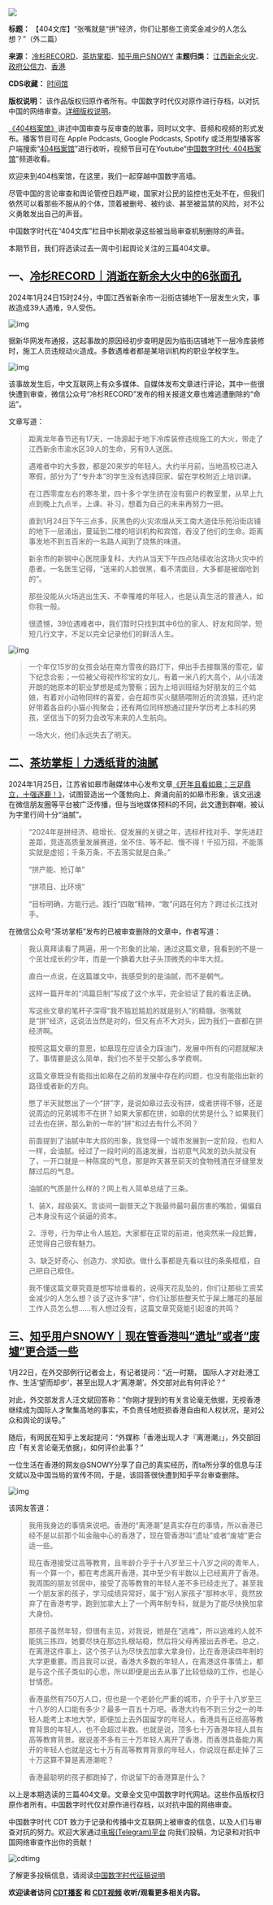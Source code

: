 ![](https://chinadigitaltimes.net/chinese/files/2024/02/4743.png)







**标题：** 【404文库】“张嘴就是“拼”经济，你们让那些工资奖金减少的人怎么想？”（外二篇）  

**来源：** [冷杉RECORD](https://chinadigitaltimes.net/space/冷杉RECORD)、[茶坊掌柜](https://chinadigitaltimes.net/space/茶坊掌柜)、[知乎用户SNOWY](https://chinadigitaltimes.net/space/知乎)
**主题归类：** [江西新余火灾](https://chinadigitaltimes.net/space/江西新余火灾)、[政府公信力](https://chinadigitaltimes.net/space/政府公信力)、[香港](https://chinadigitaltimes.net/space/香港)   

**CDS收藏：** [时间馆](https://chinadigitaltimes.net/space/%E6%97%B6%E9%97%B4%E9%A6%86)  

**版权说明：** 该作品版权归原作者所有。中国数字时代仅对原作进行存档，以对抗中国的网络审查。[详细版权说明](https://chinadigitaltimes.net/chinese/copyright)。




[《404档案馆》](https://chinadigitaltimes.net/chinese/404-archives)讲述中国审查与反审查的故事，同时以文字、音频和视频的形式发布。播客节目可在 Apple Podcasts, Google Podcasts, Spotify 或泛用型播客客户端搜索“[404档案馆](https://open.firstory.me/user/cdt)”进行收听，视频节目可在Youtube“[中国数字时代· 404档案馆](https://www.youtube.com/channel/UCwXewCWwaK1-yec8niJLrqg)”频道收看。


欢迎来到404档案馆，在这里，我们一起穿越中国数字高墙。


尽管中国的言论审查和舆论管控日趋严峻，国家对公民的监控也无处不在，但我们依然可以看那些不服从的个体，顶着被删号、被约谈、甚至被监禁的风险，对不公义勇敢发出自己的声音。


中国数字时代在“404文库”栏目中长期收录这些被当局审查机制删除的声音。


本期节目，我们将选读过去一周中引起舆论关注的三篇404文章。


一、[冷杉RECORD｜消逝在新余大火中的6张面孔](https://chinadigitaltimes.net/chinese/704562.html)
-----------------------------------------------------------------------------


2024年1月24日15时24分，中国江西省新余市一沿街店铺地下一层发生火灾，事故造成39人遇难，9人受伤。


![img](https://chinadigitaltimes.net/chinese/files/2024/02/截屏2024-02-04-下午4.30.55.png)


据新华网发布通报，这起事故的原因经初步查明是因为临街店铺地下一层冷库装修时，施工人员违规动火造成。多数遇难者都是某培训机构的职业学校学生。


![img](https://chinadigitaltimes.net/chinese/files/2024/02/003eZY7tgy1hm5kxsoretj60zo162amv02.jpg)


该事故发生后，中文互联网上有众多媒体、自媒体发布文章进行评论，其中一些很快遭到审查，微信公众号“冷杉RECORD”发布的相关报道文章也难逃遭删除的“命运”。


文章写道：



> 
> 距离龙年春节还有17天，一场源起于地下冷库装修违规施工的大火，带走了江西新余市渝水区39人的生命，另有9人送医。
> 
> 
> 遇难者中的大多数，都是20来岁的年轻人。大约半月前，当地高校已进入寒假，部分为了“专升本”的学生没有选择回家，留在学校附近上培训课。
> 
> 
> 在江西零度左右的寒冬里，四十多个学生挤在没有窗户的教室里，从早上九点到晚上九点半，上课、补习，想着为自己的未来再努力一把。
> 
> 
> 直到1月24日下午三点多，灰黑色的火灾浓烟从天工南大道佳乐苑沿街店铺的地下一层涌出，蔓延到二楼的培训机构和宾馆，吞没了他们的生命。距离事发地不到五百米的一名路人闻到了烧焦的味道。
> 
> 
> 新余市的新钢中心医院康复科，大约从当天下午四点陆续收治这场火灾中的患者。一名医生记得，“送来的人脸很黑，看不清面目，大多都是被烟呛到的”。
> 
> 
> 那些没能从火场逃出生天、不幸罹难的年轻人，也是认真生活的普通人，如你我一般。
> 
> 
> 很遗憾，39位遇难者中，我们暂时只找到其中6位的家人、好友和同学，短短几行文字，不足以完全记录他们的鲜活人生。
> 
> 
> 


![img](https://chinadigitaltimes.net/chinese/files/2024/02/post-704562-65b4df022b944.png)



> 
> 一个年仅15岁的女孩会站在南方雪夜的路灯下，伸出手去接飘落的雪花，留下纪念合影；一位被父母视作珍宝的女儿，有着一米八的大高个，从小活泼开朗的她原本的职业梦想是成为警察；因为上培训班结为好朋友的三个姑娘，有着对小动物同样的喜爱，会在超市买火腿肠喂附近的流浪猫，还约定好带着各自的小猫小狗聚会；还有两位同样想通过提升学历考上本科的男孩，坚信当下的努力会改写未来的人生航向。
> 
> 
> 一场大火，他们永远失去了明天。
> 
> 
> 


二、[茶坊掌柜｜力透纸背的油腻](https://chinadigitaltimes.net/chinese/704660.html)
-------------------------------------------------------------------


2024年1月25日，江苏省如皋市融媒体中心发布文章[《开年且看如皋：三足鼎立，十强逐鹿！》](https://jsnews.jschina.com.cn/nt/a/202401/t20240125_3353726.shtml "《开年且看如皋：三足鼎立，十强逐鹿！》")，试图营造出一个蓬勃向上、奔涌向前的如皋市形象，该文迅速在微信朋友圈等平台被广泛传播，但与当地媒体预料的不同，此文遭到群嘲，被认为字里行间十分“油腻”。



> 
> “2024年是拼经济、稳增长、促发展的关键之年，选标杆找对手、学先进赶差距，竞逐高质量发展赛道，坐不住、等不起、慢不得！千招万招，不能落实就是虚招；千条万条，不去落实就是白条。”  
> 
> “拼产能、抢订单”  
> 
> “拼项目、比环境”  
> 
> “目标明确，方能行远。践行“四敢”精神，“敢”问路在何方？跨过长江找对手。
> 
> 
> 


在微信公众号“茶坊掌柜”发布的已被审查删除的文章中，作者写道：



> 我认真拜读看了两遍，用一个形象的比喻，通过这篇文章，我看到的不是一个茁壮成长的少年，而是一个腆着大肚子头顶微秃的中年大叔。
> 
> 
> 直白一点说，在这篇雄文中，我感受到的是油腻，而不是朝气。
> 
> 
> 这样一篇开年的“鸿篇巨制”写成了这个水平，完全验证了我的看法正确。
> 
> 
> 写这些文章的笔杆子深得“我不尴尬尴尬的就是别人”的精髓。张嘴就是“拼”经济，这说法当然是对的，但又有点不大对头，因为我们一直都在拼经济啊。
> 
> 
> 按照这篇文章的意思，如皋现在应该全力踩油门，发展中所有的问题就解决了。事情要是这么简单，我们也不至于交那么多学费啊。
> 
> 
> 这篇文章既没有能指出如皋在之前的发展中存在的问题，也没有能指出新的路径或者新的方向。
> 
> 
> 憋了半天就憋出了一个“拼”字，是说如皋过去没有拼，或者拼得不够，还是说周边的兄弟城市不在拼？如果大家都在拼，如皋的优势是什么？如果我们过去也在拼，那么新的一年的“拼”和过去有什么不同？
> 
> 
> 前面提到了油腻中年大叔的形象，我觉得一个城市发展到一定阶段，也和人一样，会油腻。经过了一段时间的高速发展，当初意气风发的劲头就没有了，一开口就是一种陈腐的气息，那是昨天甚至前天的食物残渣在牙缝里发酵过后的气息。
> 
> 
> 油腻的气质是什么样的？网上有人简单总结了三条。
> 
> 
> 1、装X，超级装X。言谈间一副普天之下我最帅最叼最厉害的嘴脸，偏偏自己本身没有这个装逼的资本。
> 
> 
> 2、浮夸，行为举止令人尴尬。大家都在正常的前进，他突然来一段尬舞，还觉得自己很有魅力。
> 
> 
> 3、缺乏好奇心、创造力、求知欲。做什么事都是先看以往的条条框框，自己把自己框住。
> 
> 
> 我不懂这篇文章究竟是想写给谁看的，说得天花乱坠的，你们让那些工资奖金减少的人怎么想？谈了这许多“拼”，你们让那些整天忙于屎上雕花的基层工作人员怎么想……有人想过没有，这篇文章究竟能引起谁的共鸣？
> 
> 
> 


三、[知乎用户SNOWY｜现在管香港叫“遗址”或者“废墟”更合适一些](https://chinadigitaltimes.net/chinese/704580.html)
--------------------------------------------------------------------------------------


1月22日，在外交部例行记者会上，有记者提问：“近一时期， 国际人才对赴港工作、生活‘望而却步’，甚至出现人才‘离港潮’。外交部对此有何评论？”



对此，外交部发言人汪文斌回答称：“你刚才提到的有关言论毫无依据，无视香港继续成为国际人才聚集高地的事实，不负责任地贬损香港自由和人权状况，是对公众和舆论的误导。”


随后，有网民在知乎上发起提问：“外媒称「香港出现人才『离港潮』」，外交部回应「有关言论毫无依据」，如何评价此事？”


一位生活在香港的网友@SNOWY分享了自己的真实经历，而ta所分享的信息与汪文斌以及中国当局的宣传不同，于是，该回答很快遭到知乎平台审查删除。


![img](https://chinadigitaltimes.net/chinese/files/2024/02/Screenshot-2024-01-27-at-9.34.56 PM.png)


该网友答道：



> 
> 我用我身边的事情来说吧。香港的“离港潮”是真实存在的事情，所以香港已经不是以前那个叫金融中心的香港了，现在管香港叫“遗址”或者“废墟”更合适一些。
> 
> 
> 现在香港接受过高等教育，且年龄介乎于十八岁至三十八岁之间的青年人，有一个算一个，都在考虑离开香港，其中至少有半数以上已经离开了香港。我周围的朋友邻居中，接受了高等教育的年轻人差不多已经走光了。甚至我一个朋友家的孩子，学习成绩异常好，属于“别人家孩子”那种水平，竟然放弃了在香港考学，跑到加拿大上了一个两年制专科，就是为了能尽快换加拿大身份。
> 
> 
> 那孩子虽然年轻，但很有主见，对我说，她是在“逃难”，所以逃难的人就不能挑三拣四，她要尽快在那边扎根站稳，然后将父母再接出去养老。总之，在离港这件事上，这个孩子认为尽快去加拿大拿身份，比在香港读四年制的大学更重要。而且我可以说，香港大多数的年轻人，在离港这件事情上，都是与这个孩子类似的心思，所以即便是出去从事了比较低级的工作，也是心甘情愿。
> 
> 
> 香港虽然有750万人口，但也是一个老龄化严重的城市，介乎于十八岁至三十八岁的人口能有多少？最多一百五十万吧。香港大约有不到三分之一的年轻人能考上本地大学，即便加上去外国留学的年轻人，香港具有正经高等教育背景的年轻人，也不会超过半数。也就是说，顶多七十万香港年轻人具有高等教育背景。据说差不多有三十万年轻人离开了香港，而香港具备能力离开的年轻人也就是这七十万有高等教育背景的年轻人，你说现在都走掉了三十万这算不算是离港潮呢？
> 
> 
> 香港最聪明的孩子都跑掉了，你说留下的香港算是什么？
> 
> 
> 


以上是本期选读的三篇404文章。文章全文见中国数字时代网站。这些作品版权归原作者所有。中国数字时代仅对原作进行存档，以对抗中国的网络审查。


中国数字时代 CDT 致力于记录和传播中文互联网上被审查的信息，以及人们与审查对抗的努力。欢迎大家通过[电报(Telegram)平台](https://t.me/cdtmedia_bot "电报(Telegram)平台") 向我们投稿，为记录和对抗中国网络审查作出你的贡献！


![cdtimg](https://chinadigitaltimes.net/chinese/files/2022/05/404给CDT-QR-code-1.jpg)


了解更多投稿信息，请阅读[中国数字时代征稿说明](https://chinadigitaltimes.net/chinese/telegrambot "中国数字时代征稿说明")


**欢迎读者访问 [CDT播客](https://open.firstory.me/user/cdt/platforms "CDT播客") 和 [CDT视频](https://www.youtube.com/@CDTChinese/videos "CDT视频") 收听/观看更多相关内容。** 

